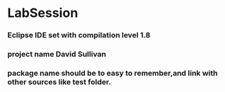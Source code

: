 # LabSession
### Eclipse IDE set with compilation level 1.8
### project name David Sullivan
### package name should be to easy to remember,and link with other sources like test folder.  


